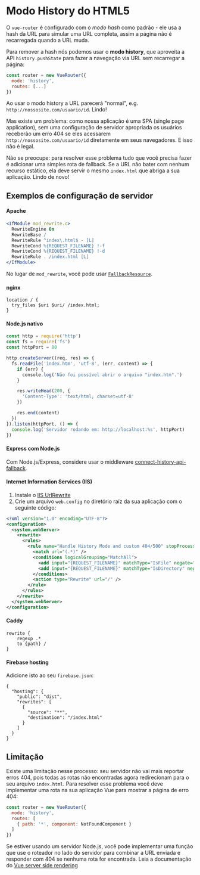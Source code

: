 # Modo History do HTML5

O `vue-router` é configurado com o _modo hash_ como padrão - ele usa a hash da URL para simular uma URL completa, assim a página não é recarregada quando a URL muda.

Para remover a hash nós podemos usar o **modo history**, que aproveita a API `history.pushState` para fazer a navegação via URL sem recarregar a página:

``` js
const router = new VueRouter({
  mode: 'history',
  routes: [...]
})
```

Ao usar o modo history a URL parecerá "normal", e.g. `http://nossosite.com/usuario/id`. Lindo!

Mas existe um problema: como nossa aplicação é uma SPA (single page application), sem uma configuração de servidor apropriada os usuários receberão um erro 404 se eles acessarem `http://nossosite.com/usuario/id` diretamente em seus navegadores. E isso não é legal.

Não se preocupe: para resolver esse problema tudo que você precisa fazer é adicionar uma simples rota de fallback. Se a URL não bater com nenhum recurso estático, ela deve servir o mesmo `index.html` que abriga a sua aplicação. Lindo de novo!

## Exemplos de configuração de servidor

#### Apache

```apache
<IfModule mod_rewrite.c>
  RewriteEngine On
  RewriteBase /
  RewriteRule ^index\.html$ - [L]
  RewriteCond %{REQUEST_FILENAME} !-f
  RewriteCond %{REQUEST_FILENAME} !-d
  RewriteRule . /index.html [L]
</IfModule>
```

No lugar de `mod_rewrite`, você pode usar [`FallbackResource`](https://httpd.apache.org/docs/2.2/mod/mod_dir.html#fallbackresource).

#### nginx

```nginx
location / {
  try_files $uri $uri/ /index.html;
}
```

#### Node.js nativo

```js
const http = require('http')
const fs = require('fs')
const httpPort = 80

http.createServer((req, res) => {
  fs.readFile('index.htm', 'utf-8', (err, content) => {
    if (err) {
      console.log('Não foi possível abrir o arquivo "index.htm".')
    }

    res.writeHead(200, {
      'Content-Type': 'text/html; charset=utf-8'
    })

    res.end(content)
  })
}).listen(httpPort, () => {
  console.log('Servidor rodando em: http://localhost:%s', httpPort)
})
```

#### Express com Node.js

Com Node.js/Express, considere usar o middleware [connect-history-api-fallback](https://github.com/bripkens/connect-history-api-fallback).

#### Internet Information Services (IIS)

1. Instale o [IIS UrlRewrite](https://www.iis.net/downloads/microsoft/url-rewrite)
2. Crie um arquivo `web.config` no diretório raíz da sua aplicação com o seguinte código:

```xml
<?xml version="1.0" encoding="UTF-8"?>
<configuration>
  <system.webServer>
    <rewrite>
      <rules>
        <rule name="Handle History Mode and custom 404/500" stopProcessing="true">
          <match url="(.*)" />
          <conditions logicalGrouping="MatchAll">
            <add input="{REQUEST_FILENAME}" matchType="IsFile" negate="true" />
            <add input="{REQUEST_FILENAME}" matchType="IsDirectory" negate="true" />
          </conditions>
          <action type="Rewrite" url="/" />
        </rule>
      </rules>
    </rewrite>
  </system.webServer>
</configuration>
```

#### Caddy

```
rewrite {
    regexp .*
    to {path} /
}
```

#### Firebase hosting

Adicione isto ao seu `firebase.json`:

```
{
  "hosting": {
    "public": "dist",
    "rewrites": [
      {
        "source": "**",
        "destination": "/index.html"
      }
    ]
  }
}
```

## Limitação

Existe uma limitação nesse processo: seu servidor não vai mais reportar erros 404, pois todas as rotas não encontradas agora redirecionam para o seu arquivo `index.html`. Para resolver esse problema você deve implementar uma rota na sua aplicação Vue para mostrar a página de erro 404:

``` js
const router = new VueRouter({
  mode: 'history',
  routes: [
    { path: '*', component: NotFoundComponent }
  ]
})
```

Se estiver usando um servidor Node.js, você pode implementar uma função que use o roteador no lado do servidor para combinar a URL enviada e responder com 404 se nenhuma rota for encontrada. Leia a documentação do [Vue server side rendering](https://ssr.vuejs.org/en/)
